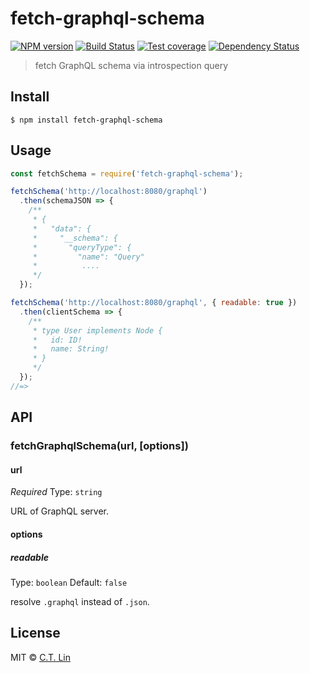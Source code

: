 # fetch-graphql-schema

[![NPM version][npm-image]][npm-url]
[![Build Status][travis-image]][travis-url]
[![Test coverage][coveralls-image]][coveralls-url]
[![Dependency Status][david_img]][david_site]

> fetch GraphQL schema via introspection query


## Install

```
$ npm install fetch-graphql-schema
```


## Usage

```js
const fetchSchema = require('fetch-graphql-schema');

fetchSchema('http://localhost:8080/graphql')
  .then(schemaJSON => {
    /**
     * {
     *   "data": {
     *     "__schema": {
     *       "queryType": {
     *         "name": "Query"
     *          ....
     */
  });

fetchSchema('http://localhost:8080/graphql', { readable: true })
  .then(clientSchema => {
    /**
     * type User implements Node {
     *   id: ID!
     *   name: String!
     * }
     */
  });
//=>
```


## API

### fetchGraphqlSchema(url, [options])

#### url

*Required*
Type: `string`

URL of GraphQL server.

#### options

##### readable

Type: `boolean`
Default: `false`

resolve `.graphql` instead of `.json`.


## License

MIT © [C.T. Lin](https://github.com/chentsulin/fetch-graphql-schema)

[npm-image]: https://badge.fury.io/js/fetch-graphql-schema.svg
[npm-url]: https://npmjs.org/package/fetch-graphql-schema
[travis-image]: https://travis-ci.org/chentsulin/fetch-graphql-schema.svg
[travis-url]: https://travis-ci.org/chentsulin/fetch-graphql-schema
[coveralls-image]: https://coveralls.io/repos/chentsulin/fetch-graphql-schema/badge.svg?branch=master&service=github
[coveralls-url]: https://coveralls.io/r/chentsulin/fetch-graphql-schema?branch=master
[david_img]: https://david-dm.org/chentsulin/fetch-graphql-schema.svg
[david_site]: https://david-dm.org/chentsulin/fetch-graphql-schema

